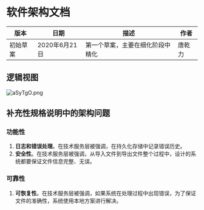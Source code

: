 # 软件架构文档

| 版本     | 日期          | 描述                             | 作者   |
| -------- | ------------- | -------------------------------- | ------ |
| 初始草案 | 2020年6月21日 | 第一个草案，主要在细化阶段中精化 | 唐乾力 |

## 逻辑视图

![aSyTgO.png](https://s1.ax1x.com/2020/07/25/aSyTgO.png)

## 补充性规格说明中的架构问题

### 功能性

1. **日志和错误处理**。在技术服务层被强调，在持久化存储中记录错误历史。
2. **安全性**。在技术服务层被强调，从导入文件到导出文件整个过程中，设计的系统都要保证文件信息完整、无误。

### 可靠性

1. **可恢复性**。在技术服务层被强调，如果系统在处理过程中出现错误，为了保证文件的准确性，系统使用本地方案进行解决。
